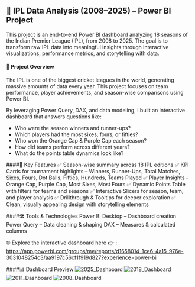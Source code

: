 ## 🏏 IPL Data Analysis (2008–2025) – Power BI Project

This project is an end-to-end Power BI dashboard analyzing 18 seasons of the Indian Premier League (IPL), from 2008 to 2025.
The goal is to transform raw IPL data into meaningful insights through interactive visualizations, performance metrics, and storytelling with data.

#### 📌 Project Overview
The IPL is one of the biggest cricket leagues in the world, generating massive amounts of data every year.
This project focuses on team performance, player achievements, and season-wise comparisons using Power BI.

By leveraging Power Query, DAX, and data modeling, I built an interactive dashboard that answers questions like:
- Who were the season winners and runner-ups?
- Which players had the most sixes, fours, or fifties?
- Who won the Orange Cap & Purple Cap each season?
- How did teams perform across different years?
- What do the points table dynamics look like?

####🔑 Key Features
✅ Season-wise summary across 18 IPL editions
✅ KPI Cards for tournament highlights – Winners, Runner-Ups, Total Matches, Sixes, Fours, Dot Balls, Fifties, Hundreds, Teams Played
✅ Player Insights – Orange Cap, Purple Cap, Most Sixes, Most Fours
✅ Dynamic Points Table with filters for teams and seasons
✅ Interactive Slicers for season, team, and player analysis
✅ Drillthrough & Tooltips for deeper exploration
✅ Clean, visually appealing design with storytelling elements

####🛠️ Tools & Technologies
Power BI Desktop – Dashboard creation
Power Query – Data cleaning & shaping
DAX – Measures & calculated columns

🌐 Explore the interactive dashboard here 👉 : https://app.powerbi.com/groups/me/reports/d1658014-1ce6-4a15-976e-3031048254c3/aa9197c56cf1f919d827?experience=power-bi 

####📊 Dashboard Preview
![2025_Dashboard](https://github.com/user-attachments/assets/11109b84-e72f-47c1-8cee-8c22f0a035ac)
![2018_Dashboard](https://github.com/user-attachments/assets/823c0f80-4197-41d6-bd5e-41f362a17ee4)
![2011_Dashboard](https://github.com/user-attachments/assets/6e0d6efb-e40a-41d6-883b-61d151bc7abb)
![2008_Dashboard](https://github.com/user-attachments/assets/41b11f66-a340-40af-b8e6-616d94ccd65f)

